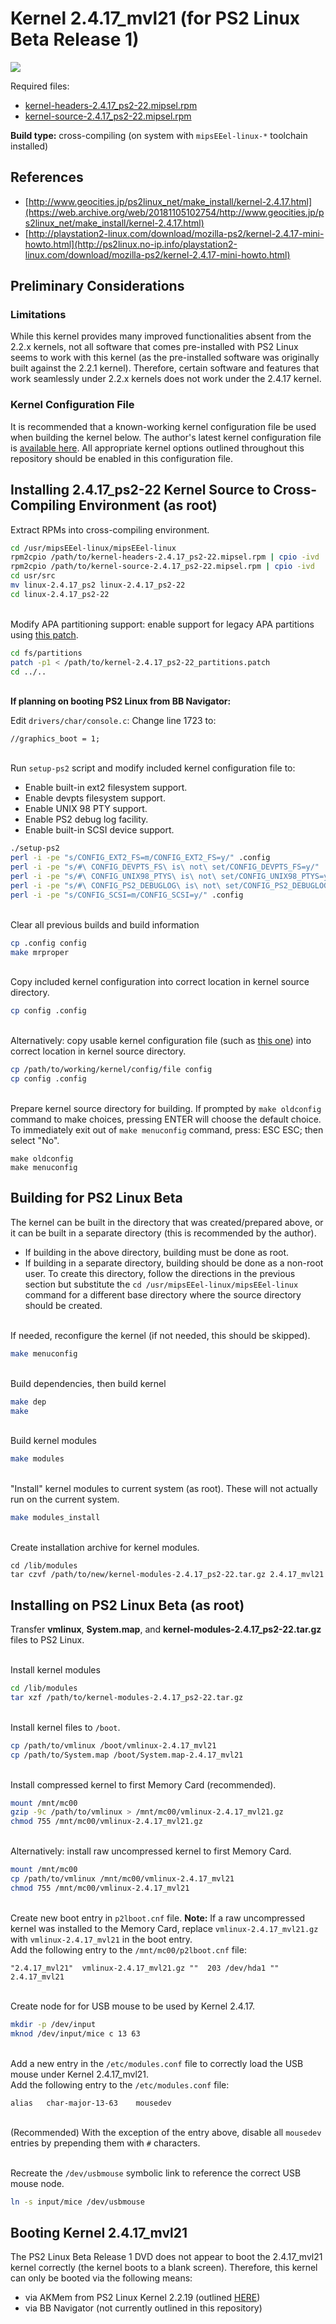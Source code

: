 # Kernel 2.4.17_mvl21 (for PS2 Linux Beta Release 1)

![](2.4.17_beta_login.png?raw=true)

Required files:  
* [kernel-headers-2.4.17_ps2-22.mipsel.rpm](https://web.archive.org/web/20031207191309/http://www.sony.net:80/Products/Linux/Download/PlayStation_BB_Navigator/kernel-headers-2.4.17_ps2-22.mipsel.rpm)
* [kernel-source-2.4.17_ps2-22.mipsel.rpm](https://web.archive.org/web/20031207191309/http://www.sony.net:80/Products/Linux/Download/PlayStation_BB_Navigator/kernel-source-2.4.17_ps2-22.mipsel.rpm)

**Build type:** cross-compiling (on system with ```mipsEEel-linux-*``` toolchain installed)

## References

* [http://www.geocities.jp/ps2linux_net/make_install/kernel-2.4.17.html](https://web.archive.org/web/20181105102754/http://www.geocities.jp/ps2linux_net/make_install/kernel-2.4.17.html)
* [http://playstation2-linux.com/download/mozilla-ps2/kernel-2.4.17-mini-howto.html](http://ps2linux.no-ip.info/playstation2-linux.com/download/mozilla-ps2/kernel-2.4.17-mini-howto.html)

## Preliminary Considerations

### Limitations

While this kernel provides many improved functionalities absent from the 2.2.x kernels, not all software that comes pre-installed with PS2 Linux seems to work with this kernel (as the pre-installed software was originally built against the 2.2.1 kernel). Therefore, certain software and features that work seamlessly under 2.2.x kernels does not work under the 2.4.17 kernel.

### Kernel Configuration File

It is recommended that a known-working kernel configuration file be used when building the kernel below. The author's latest kernel configuration file is [available here](config-2.4.17_ps2-22). All appropriate kernel options outlined throughout this repository should be enabled in this configuration file.

## Installing 2.4.17_ps2-22 Kernel Source to Cross-Compiling Environment (as root)

Extract RPMs into cross-compiling environment.
```bash
cd /usr/mipsEEel-linux/mipsEEel-linux
rpm2cpio /path/to/kernel-headers-2.4.17_ps2-22.mipsel.rpm | cpio -ivd
rpm2cpio /path/to/kernel-source-2.4.17_ps2-22.mipsel.rpm | cpio -ivd
cd usr/src
mv linux-2.4.17_ps2 linux-2.4.17_ps2-22
cd linux-2.4.17_ps2-22
```

&nbsp;  
Modify APA partitioning support: enable support for legacy APA partitions using [this patch](kernel-2.4.17_ps2-22_partitions.patch).
```bash
cd fs/partitions
patch -p1 < /path/to/kernel-2.4.17_ps2-22_partitions.patch
cd ../..
```

&nbsp;  
**If planning on booting PS2 Linux from BB Navigator:**

Edit ```drivers/char/console.c```: Change line 1723 to:
```
//graphics_boot = 1;
```

&nbsp;  
Run ```setup-ps2``` script and modify included kernel configuration file to:
* Enable built-in ext2 filesystem support.
* Enable devpts filesystem support.
* Enable UNIX 98 PTY support.
* Enable PS2 debug log facility.
* Enable built-in SCSI device support.
```bash
./setup-ps2
perl -i -pe "s/CONFIG_EXT2_FS=m/CONFIG_EXT2_FS=y/" .config
perl -i -pe "s/#\ CONFIG_DEVPTS_FS\ is\ not\ set/CONFIG_DEVPTS_FS=y/" .config
perl -i -pe "s/#\ CONFIG_UNIX98_PTYS\ is\ not\ set/CONFIG_UNIX98_PTYS=y/" .config
perl -i -pe "s/#\ CONFIG_PS2_DEBUGLOG\ is\ not\ set/CONFIG_PS2_DEBUGLOG=m/" .config
perl -i -pe "s/CONFIG_SCSI=m/CONFIG_SCSI=y/" .config
```

&nbsp;  
Clear all previous builds and build information
```bash
cp .config config
make mrproper
```

&nbsp;  
Copy included kernel configuration into correct location in kernel source directory.
```bash
cp config .config
```

&nbsp;  
Alternatively: copy usable kernel configuration file (such as [this one](config-2.4.17_ps2-22)) into correct location in kernel source directory.
```bash
cp /path/to/working/kernel/config/file config
cp config .config
```

&nbsp;  
Prepare kernel source directory for building. If prompted by ```make oldconfig``` command to make choices, pressing ENTER will choose the default choice.  
To immediately exit out of ```make menuconfig``` command, press: ESC ESC; then select "No".
```
make oldconfig
make menuconfig
```

## Building for PS2 Linux Beta

The kernel can be built in the directory that was created/prepared above, or it can be built in a separate directory (this is recommended by the author).
* If building in the above directory, building must be done as root.
* If building in a separate directory, building should be done as a non-root user. To create this directory, follow the directions in the previous section but substitute the ```cd /usr/mipsEEel-linux/mipsEEel-linux``` command for a different base directory where the source directory should be created.

&nbsp;  
If needed, reconfigure the kernel (if not needed, this should be skipped).
```bash
make menuconfig
```

&nbsp;  
Build dependencies, then build kernel
```bash
make dep
make
```

&nbsp;  
Build kernel modules
```bash
make modules
```

&nbsp;  
"Install" kernel modules to current system (as root). These will not actually run on the current system.
```bash
make modules_install
```

&nbsp;  
Create installation archive for kernel modules.
```
cd /lib/modules
tar czvf /path/to/new/kernel-modules-2.4.17_ps2-22.tar.gz 2.4.17_mvl21
```

## Installing on PS2 Linux Beta (as root)

Transfer **vmlinux**, **System.map**, and **kernel-modules-2.4.17_ps2-22.tar.gz** files to PS2 Linux.

&nbsp;  
Install kernel modules
```bash
cd /lib/modules
tar xzf /path/to/kernel-modules-2.4.17_ps2-22.tar.gz
```

&nbsp;  
Install kernel files to ```/boot```.
```bash
cp /path/to/vmlinux /boot/vmlinux-2.4.17_mvl21
cp /path/to/System.map /boot/System.map-2.4.17_mvl21
```

&nbsp;  
Install compressed kernel to first Memory Card (recommended).
```bash
mount /mnt/mc00
gzip -9c /path/to/vmlinux > /mnt/mc00/vmlinux-2.4.17_mvl21.gz
chmod 755 /mnt/mc00/vmlinux-2.4.17_mvl21.gz
```

&nbsp;  
Alternatively: install raw uncompressed kernel to first Memory Card.
```bash
mount /mnt/mc00
cp /path/to/vmlinux /mnt/mc00/vmlinux-2.4.17_mvl21
chmod 755 /mnt/mc00/vmlinux-2.4.17_mvl21
```

&nbsp;  
Create new boot entry in ```p2lboot.cnf``` file. **Note:** If a raw uncompressed kernel was installed to the Memory Card, replace ```vmlinux-2.4.17_mvl21.gz``` with ```vmlinux-2.4.17_mvl21``` in the boot entry.  
Add the following entry to the ```/mnt/mc00/p2lboot.cnf``` file:
```
"2.4.17_mvl21"	vmlinux-2.4.17_mvl21.gz ""	203 /dev/hda1 "" 2.4.17_mvl21
```

&nbsp;  
Create node for for USB mouse to be used by Kernel 2.4.17.
```bash
mkdir -p /dev/input
mknod /dev/input/mice c 13 63
```

&nbsp;  
Add a new entry in the ```/etc/modules.conf``` file to correctly load the USB mouse under Kernel 2.4.17_mvl21.  
Add the following entry to the ```/etc/modules.conf``` file:
```
alias	char-major-13-63	mousedev
```

&nbsp;  
(Recommended) With the exception of the entry above, disable all ```mousedev``` entries by prepending them with ```#``` characters.

&nbsp;  
Recreate the ```/dev/usbmouse``` symbolic link to reference the correct USB mouse node.
```bash
ln -s input/mice /dev/usbmouse
```

## Booting Kernel 2.4.17_mvl21

The PS2 Linux Beta Release 1 DVD does not appear to boot the 2.4.17_mvl21 kernel correctly (the kernel boots to a blank screen). Therefore, this kernel can only be booted via the following means:
* via AKMem from PS2 Linux Kernel 2.2.19 (outlined [HERE](../../../Tips&#32;and&#32;Tricks/AKMem))
* via BB Navigator (not currently outlined in this repository)


